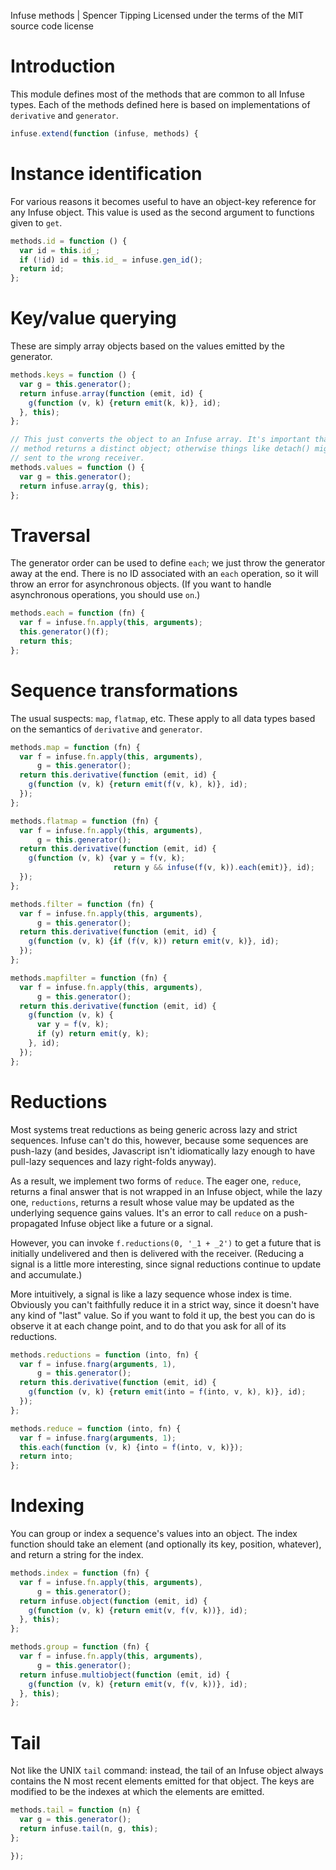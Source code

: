 Infuse methods | Spencer Tipping
Licensed under the terms of the MIT source code license

# Introduction

This module defines most of the methods that are common to all Infuse types.
Each of the methods defined here is based on implementations of `derivative`
and `generator`.

```js
infuse.extend(function (infuse, methods) {
```

# Instance identification

For various reasons it becomes useful to have an object-key reference for any
Infuse object. This value is used as the second argument to functions given to
`get`.

```js
methods.id = function () {
  var id = this.id_;
  if (!id) id = this.id_ = infuse.gen_id();
  return id;
};
```

# Key/value querying

These are simply array objects based on the values emitted by the generator.

```js
methods.keys = function () {
  var g = this.generator();
  return infuse.array(function (emit, id) {
    g(function (v, k) {return emit(k, k)}, id);
  }, this);
};
```

```js
// This just converts the object to an Infuse array. It's important that this
// method returns a distinct object; otherwise things like detach() might be
// sent to the wrong receiver.
methods.values = function () {
  var g = this.generator();
  return infuse.array(g, this);
};
```

# Traversal

The generator order can be used to define `each`; we just throw the generator
away at the end. There is no ID associated with an `each` operation, so it will
throw an error for asynchronous objects. (If you want to handle asynchronous
operations, you should use `on`.)

```js
methods.each = function (fn) {
  var f = infuse.fn.apply(this, arguments);
  this.generator()(f);
  return this;
};
```

# Sequence transformations

The usual suspects: `map`, `flatmap`, etc. These apply to all data types based
on the semantics of `derivative` and `generator`.

```js
methods.map = function (fn) {
  var f = infuse.fn.apply(this, arguments),
      g = this.generator();
  return this.derivative(function (emit, id) {
    g(function (v, k) {return emit(f(v, k), k)}, id);
  });
};
```

```js
methods.flatmap = function (fn) {
  var f = infuse.fn.apply(this, arguments),
      g = this.generator();
  return this.derivative(function (emit, id) {
    g(function (v, k) {var y = f(v, k);
                       return y && infuse(f(v, k)).each(emit)}, id);
  });
};
```

```js
methods.filter = function (fn) {
  var f = infuse.fn.apply(this, arguments),
      g = this.generator();
  return this.derivative(function (emit, id) {
    g(function (v, k) {if (f(v, k)) return emit(v, k)}, id);
  });
};
```

```js
methods.mapfilter = function (fn) {
  var f = infuse.fn.apply(this, arguments),
      g = this.generator();
  return this.derivative(function (emit, id) {
    g(function (v, k) {
      var y = f(v, k);
      if (y) return emit(y, k);
    }, id);
  });
};
```

# Reductions

Most systems treat reductions as being generic across lazy and strict
sequences. Infuse can't do this, however, because some sequences are push-lazy
(and besides, Javascript isn't idiomatically lazy enough to have pull-lazy
sequences and lazy right-folds anyway).

As a result, we implement two forms of `reduce`. The eager one, `reduce`,
returns a final answer that is not wrapped in an Infuse object, while the lazy
one, `reductions`, returns a result whose value may be updated as the
underlying sequence gains values. It's an error to call `reduce` on a
push-propagated Infuse object like a future or a signal.

However, you can invoke `f.reductions(0, '_1 + _2')` to get a future that is
initially undelivered and then is delivered with the receiver. (Reducing a
signal is a little more interesting, since signal reductions continue to update
and accumulate.)

More intuitively, a signal is like a lazy sequence whose index is time.
Obviously you can't faithfully reduce it in a strict way, since it doesn't have
any kind of "last" value. So if you want to fold it up, the best you can do is
observe it at each change point, and to do that you ask for all of its
reductions.

```js
methods.reductions = function (into, fn) {
  var f = infuse.fnarg(arguments, 1),
      g = this.generator();
  return this.derivative(function (emit, id) {
    g(function (v, k) {return emit(into = f(into, v, k), k)}, id);
  });
};
```

```js
methods.reduce = function (into, fn) {
  var f = infuse.fnarg(arguments, 1);
  this.each(function (v, k) {into = f(into, v, k)});
  return into;
};
```

# Indexing

You can group or index a sequence's values into an object. The index function
should take an element (and optionally its key, position, whatever), and return
a string for the index.

```js
methods.index = function (fn) {
  var f = infuse.fn.apply(this, arguments),
      g = this.generator();
  return infuse.object(function (emit, id) {
    g(function (v, k) {return emit(v, f(v, k))}, id);
  }, this);
};
```

```js
methods.group = function (fn) {
  var f = infuse.fn.apply(this, arguments),
      g = this.generator();
  return infuse.multiobject(function (emit, id) {
    g(function (v, k) {return emit(v, f(v, k))}, id);
  }, this);
};
```

# Tail

Not like the UNIX `tail` command: instead, the tail of an Infuse object always
contains the N most recent elements emitted for that object. The keys are
modified to be the indexes at which the elements are emitted.

```js
methods.tail = function (n) {
  var g = this.generator();
  return infuse.tail(n, g, this);
};
```

```js
});

```
